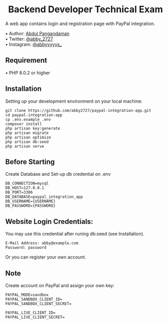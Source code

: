 <h1 align="center">Backend Developer Technical Exam</h1>

<p align="justify">A web app contains login and registration page with PayPal integration.</p>
•   Author: <a href="https://abby2727.github.io/my-portfolio/"> Abdul Pangandaman </a> <br>
•   Twitter: <a href="https://twitter.com/abby_2727"> @abby_2727 </a> <br>
•   Instagram: <a href="https://www.instagram.com/abbyyyyys_/"> @abbyyyyys_ </a> <br>

## Requirement
•   PHP 8.0.2 or higher

## Installation
Setting up your development environment on your local machine:
```
git clone https://github.com/abby2727/paypal-integration-app.git
cd paypal-integration-app
cp .env.example .env
composer install
php artisan key:generate
php artisan migrate
php artisan optimize
php artisan db:seed
php artisan serve
```
## Before Starting

Create Database and Set-up db credential on .env
```
DB_CONNECTION=mysql
DB_HOST=127.0.0.1
DB_PORT=3306
DB_DATABASE=paypal_integration_app
DB_USERNAME={USERNAME}
DB_PASSWORD={PASSWORD}
```

## Website Login Credentials:
You may use this credential after runing db:seed (see Installation). 

```
E-Mail Address: abby@example.com
Password: password
```

Or you can register your own account.


## Note
Create account on PayPal and assign your own key:
```
PAYPAL_MODE=sandbox
PAYPAL_SANDBOX_CLIENT_ID=
PAYPAL_SANDBOX_CLIENT_SECRET=

PAYPAL_LIVE_CLIENT_ID=
PAYPAL_LIVE_CLIENT_SECRET=
```
